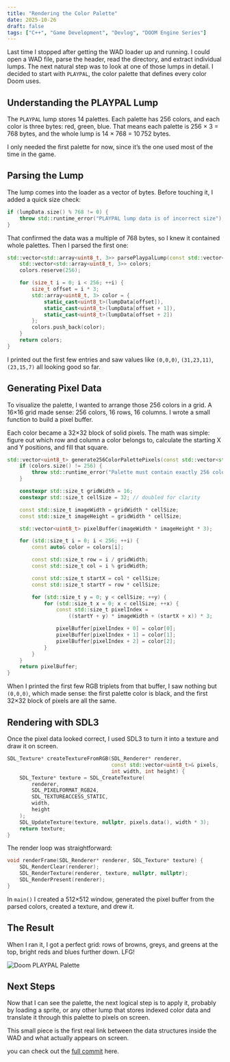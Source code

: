 ```yaml
---
title: "Rendering the Color Palette"
date: 2025-10-26
draft: false
tags: ["C++", "Game Development", "Devlog", "DOOM Engine Series"]
---
```


Last time I stopped after getting the WAD loader up and running. I could open a WAD file, parse the header, read the directory, and extract individual lumps. The next natural step was to look at one of those lumps in detail. I decided to start with `PLAYPAL`, the color palette that defines every color Doom uses.

## Understanding the PLAYPAL Lump

The `PLAYPAL` lump stores 14 palettes. Each palette has 256 colors, and each color is three bytes: red, green, blue. That means each palette is 256 × 3 = 768 bytes, and the whole lump is 14 × 768 = 10 752 bytes.

I only needed the first palette for now, since it’s the one used most of the time in the game.

## Parsing the Lump

The lump comes into the loader as a vector of bytes. Before touching it, I added a quick size check:

```cpp
if (lumpData.size() % 768 != 0) {
    throw std::runtime_error("PLAYPAL lump data is of incorrect size");
}
```

That confirmed the data was a multiple of 768 bytes, so I knew it contained whole palettes. Then I parsed the first one:

```cpp
std::vector<std::array<uint8_t, 3>> parsePlaypalLump(const std::vector<char>& lumpData) {
    std::vector<std::array<uint8_t, 3>> colors;
    colors.reserve(256);

    for (size_t i = 0; i < 256; ++i) {
        size_t offset = i * 3;
        std::array<uint8_t, 3> color = {
            static_cast<uint8_t>(lumpData[offset]),
            static_cast<uint8_t>(lumpData[offset + 1]),
            static_cast<uint8_t>(lumpData[offset + 2])
        };
        colors.push_back(color);
    }
    return colors;
}
```

I printed out the first few entries and saw values like `(0,0,0)`, `(31,23,11)`, `(23,15,7)` all looking good so far.

## Generating Pixel Data

To visualize the palette, I wanted to arrange those 256 colors in a grid. A 16×16 grid made sense: 256 colors, 16 rows, 16 columns. I wrote a small function to build a pixel buffer.

Each color became a 32×32 block of solid pixels. The math was simple: figure out which row and column a color belongs to, calculate the starting X and Y positions, and fill that square.

```cpp
std::vector<uint8_t> generate256ColorPalettePixels(const std::vector<std::array<uint8_t, 3>>& colors) {
    if (colors.size() != 256) {
        throw std::runtime_error("Palette must contain exactly 256 colors");
    }

    constexpr std::size_t gridWidth = 16;
    constexpr std::size_t cellSize = 32; // doubled for clarity

    const std::size_t imageWidth = gridWidth * cellSize;
    const std::size_t imageHeight = gridWidth * cellSize;

    std::vector<uint8_t> pixelBuffer(imageWidth * imageHeight * 3);

    for (std::size_t i = 0; i < 256; ++i) {
        const auto& color = colors[i];

        const std::size_t row = i / gridWidth;
        const std::size_t col = i % gridWidth;

        const std::size_t startX = col * cellSize;
        const std::size_t startY = row * cellSize;

        for (std::size_t y = 0; y < cellSize; ++y) {
            for (std::size_t x = 0; x < cellSize; ++x) {
                const std::size_t pixelIndex =
                    ((startY + y) * imageWidth + (startX + x)) * 3;

                pixelBuffer[pixelIndex + 0] = color[0];
                pixelBuffer[pixelIndex + 1] = color[1];
                pixelBuffer[pixelIndex + 2] = color[2];
            }
        }
    }
    return pixelBuffer;
}
```

When I printed the first few RGB triplets from that buffer, I saw nothing but `(0,0,0)`, which made sense: the first palette color is black, and the first 32×32 block of pixels are all the same.

## Rendering with SDL3

Once the pixel data looked correct, I used SDL3 to turn it into a texture and draw it on screen.

```cpp
SDL_Texture* createTextureFromRGB(SDL_Renderer* renderer,
                                  const std::vector<uint8_t>& pixels,
                                  int width, int height) {
    SDL_Texture* texture = SDL_CreateTexture(
        renderer,
        SDL_PIXELFORMAT_RGB24,
        SDL_TEXTUREACCESS_STATIC,
        width,
        height
    );
    SDL_UpdateTexture(texture, nullptr, pixels.data(), width * 3);
    return texture;
}
```

The render loop was straightforward:

```cpp
void renderFrame(SDL_Renderer* renderer, SDL_Texture* texture) {
    SDL_RenderClear(renderer);
    SDL_RenderTexture(renderer, texture, nullptr, nullptr);
    SDL_RenderPresent(renderer);
}
```

In `main()` I created a 512×512 window, generated the pixel buffer from the parsed colors, created a texture, and drew it.

## The Result

When I ran it, I got a perfect grid: rows of browns, greys, and greens at the top, bright reds and blues further down. LFG!

![Doom PLAYPAL Palette](/images/palette.png)

## Next Steps

Now that I can see the palette, the next logical step is to apply it, probably by loading a sprite, or any other lump that stores indexed color data and translate it through this palette to pixels on screen.

This small piece is the first real link between the data structures inside the WAD and what actually appears on screen.

you can check out the [full commit](https://github.com/json-born/DoomClone/commit/a22d27d79988f5324f3cd009f456a485fc3503a4) here.
